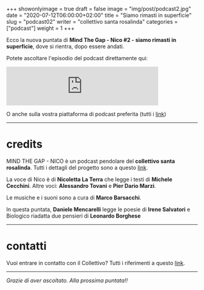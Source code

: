 +++
showonlyimage = true
draft = false
image = "img/post/podcast2.jpg"
date = "2020-07-12T06:00:00+02:00"
title = "Siamo rimasti in superficie"
slug = "podcast02"
writer = "collettivo santa rosalinda"
categories = ["podcast"]
weight = 1
+++

Ecco la nuova puntata di **Mind The Gap - Nico #2 - siamo rimasti in superficie**,
dove si rientra, dopo essere andati.

<!--more-->

Potete ascoltare l'episodio del podcast direttamente qui:

<iframe src="https://anchor.fm/collettivosr/embed/episodes/Mind-the-Gap---Nico-1---la-serranda-della-citt-egbcm3" height="102px" width="400px" frameborder="0" scrolling="no"></iframe>

O anche sulla vostra piattaforma di podcast preferita (tutti i <a href="/ascolta/">link</a>)

- - -

# credits

MIND THE GAP - NICO è un podcast pendolare del **collettivo santa rosalinda**. Tutti i dettagli del progetto sono a questo <a href="/about/">link</a>.

La voce di Nico è di **Nicoletta La Terra** che legge i testi di **Michele Cecchini**. Altre voci: **Alessandro Tovani** e **Pier Dario Marzi**.

Le musiche e i suoni sono a cura di **Marco Barsacchi**.

In questa puntata,
**Daniele Mencarelli** legge le poesie di **Irene Salvatori** e Biologico riadatta due pensieri di **Leonardo Borghese**
- - -

# contatti

Vuoi entrare in contatto con il Collettivo? Tutti i riferimenti a questo <a href="/contact/">link</a>.

- - -

_Grazie di aver ascoltato. Alla prossima puntata!!_
